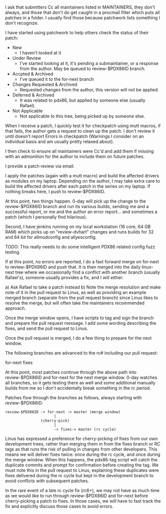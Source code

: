 I ask that submitters Cc all maintainers listed in MAINTAINERS, they don't
always, and those that don't do get caught in a procmail filter which puts all
patches in a folder. I usually find those because patchwork lists something I
don't recognize.

I have started using patchwork to help others check the status of their patch:

* New
  * I haven't looked at it
* Under Review
  * I've started looking at it, it's pending a submaintainer, or a
    response from the author. May be queued to review-$PDX86ID branch.
* Accpted & Archived
  * I've queued it to the for-next branch
* Changes Requested & Archived
  * Requested changes from the author, this version will not be applied.
* Deferred & Archived
  * It was related to pdx86, but applied by someone else (usually Rafael).
* Not Applicable
  * Not applicable to this tree, being picked up by someone else.

When I receive a patch, I quickly test it for checkpatch using mutt macros, if
that fails, the author gets a request to clean up the patch.  I don't review it
until doesn't report Errors in checkpatch (Warnings I consider on an individual
basis and am usually pretty relaxed about).

I then check to ensure all maintainers were Cc'd and add them if missing with an
admonition for the author to include them on future patches.

I provide a patch review via email.

I apply the patches (again with a mutt macro) and build the affected drivers as
modules on my laptop. Depending on the author, I may take extra care to build
the affected drivers after each patch in the series on my laptop. If nothing
breaks here, I push to review-$PDX86ID.

At this point, two things happen. 0-day will pick up the change to the
review-$PDX86ID branch and run its various builds, sending me and a successful
report, or me and the author an error report... and sometimes a patch (which I
personally find hilarious).

Second, I have jenkins running on my local workstation (16 core, 64 GB RAM)
which picks up on "review-dvhart" changes and runs builds for 32 and 64 bit for
allmodconfig and allyesconfig.

TODO: This really needs to do some intelligent PDX86 related config fuzz
testing.

If at this point, no errors are reported, I do a fast forward merge on for-next
to review-$PDX86ID and push that. It is then merged into the daily linux-next
tree where we occasionally find a conflict with another branch (usually
Rafael's), someone usually provides a fix, and I will either:

a) Ask Rafael to take a patch instead
b) Note the merge resolution and make note of it in the pull request to Linus,
   as well as providing an example merged branch (separate from the pull request
   branch) since Linus likes to resolve the merge, but will often take the
   maintainers recommended approach.

Once the merge window opens, I have scripts to tag and sign the branch and
prepare the pull request message. I add some wording describing the fixes, and
send the pull request to Linus.

Once the pull request is merged, I do a few thing to prepare for the next
window.

The following branches are advanced to the rc# including our pull request:

for-next
fixes

At this point, most patches continue through the above path into review-$PDX86ID
and for-next for the next merge window. 0-day watches all branches, so it gets
testing there as well and some additional manually builds from me so I don't
accidentally break something in the rc period.

Patches flow through the branches as follows, always starting with
review-$PDX86ID:

    review-$PDX86ID -> for-next -> master (merge window)
                          |
                    (cherry-pick)
                          |
                          -> fixes-> master (rc cycle)

Linus has expressed a preference for cherry-picking of fixes from our own
development trees, rather than merging them in from the fixes branch or RC tags
as that runs the risk of pulling in changes from other developers. This means we
will deliver fixes twice: once during the rc cycle, and once during the merge
window. When this happens, the pdx86-tag script will catch the duplicate commits
and prompt for confirmation before creating the tag. We must note this in the
pull request to Linus, explaining these duplicates were fixes delivered during
the rc cycle but kept in the development branch to avoid conflicts with
subsequent patches.

In the rare event of a late rc cycle fix (rc6+), we may not have as much time as
we would like to run through review-$PDX86ID and for-next before cherry-picking
a patch to fixes. In those cases, we will have to fast track the fix and
explicitly discuss those cases to avoid errors.
